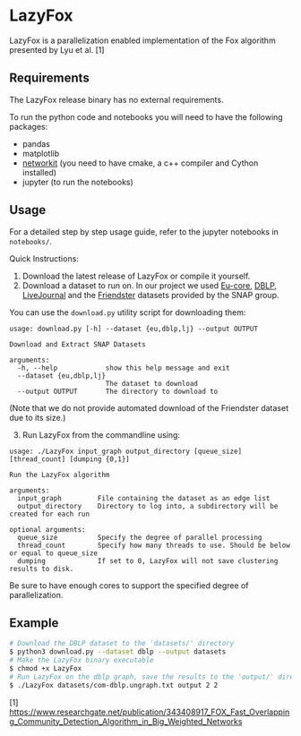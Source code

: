 # LazyFox

LazyFox is a parallelization enabled implementation of the Fox algorithm presented by Lyu et al. [1]

## Requirements
The LazyFox release binary has no external requirements.

To run the python code and notebooks you will need to have the following packages:
- pandas
- matplotlib
- [networkit](https://github.com/networkit/networkit) (you need to have cmake, a c++ compiler and Cython installed)
- jupyter (to run the notebooks)

## Usage

For a detailed step by step usage guide, refer to the jupyter notebooks in `notebooks/`.

Quick Instructions:

1. Download the latest release of LazyFox or compile it yourself.
2. Download a dataset to run on. In our project we used 
[Eu-core](https://snap.stanford.edu/data/email-Eu-core.html),
[DBLP](https://snap.stanford.edu/data/com-DBLP.html),
[LiveJournal](https://snap.stanford.edu/data/com-LiveJournal.html) and the
[Friendster](https://snap.stanford.edu/data/com-Friendster.html) datasets provided by the SNAP group.

You can use the `download.py` utility script for downloading them:
```
usage: download.py [-h] --dataset {eu,dblp,lj} --output OUTPUT

Download and Extract SNAP Datasets

arguments:
  -h, --help            show this help message and exit
  --dataset {eu,dblp,lj}
                        The dataset to download
  --output OUTPUT       The directory to download to
```
(Note that we do not provide automated download of the Friendster dataset due to its size.)

3. Run LazyFox from the commandline using:
```
usage: ./LazyFox input_graph output_directory [queue_size] [thread_count] [dumping {0,1}]

Run the LazyFox algorithm

arguments:
  input_graph         File containing the dataset as an edge list
  output_directory    Directory to log into, a subdirectory will be created for each run

optional arguments:
  queue_size          Specify the degree of parallel processing
  thread_count        Specify how many threads to use. Should be below or equal to queue_size
  dumping             If set to 0, LazyFox will not save clustering results to disk.
```


Be sure to have enough cores to support the specified degree of parallelization.

## Example
```bash
# Download the DBLP dataset to the 'datasets/' directory
$ python3 download.py --dataset dblp --output datasets
# Make the LazyFox binary executable
$ chmod +x LazyFox
# Run LazyFox on the dblp graph, save the results to the 'output/' directory using a queue size of 2 and a thread count of 2
$ ./LazyFox datasets/com-dblp.ungraph.txt output 2 2
```

[1] https://www.researchgate.net/publication/343408917_FOX_Fast_Overlapping_Community_Detection_Algorithm_in_Big_Weighted_Networks
